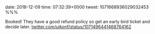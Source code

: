 date: 2018-12-09
time: 07:32:39+0000
tweet: 1071668936029032453
%%%

Booked! They have a good refund policy so get an early bird ticket and decide later. [twitter.com/uikonf/status/1071496441468764162](https://twitter.com/uikonf/status/1071496441468764162)
